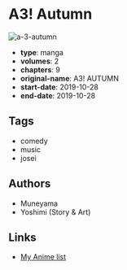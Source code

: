# A3! Autumn

![a-3-autumn](https://cdn.myanimelist.net/images/manga/3/235796.jpg)

-   **type**: manga
-   **volumes**: 2
-   **chapters**: 9
-   **original-name**: A3! AUTUMN
-   **start-date**: 2019-10-28
-   **end-date**: 2019-10-28

## Tags

-   comedy
-   music
-   josei

## Authors

-   Muneyama
-   Yoshimi (Story & Art)

## Links

-   [My Anime list](https://myanimelist.net/manga/122198/A3_Autumn)
